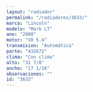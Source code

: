 ```yaml
---
layout: "radiador"
permalink: "/radiadores/3633/"
marca: "Lincoln"
modelo: "Mark LT"
ano: "2008"
motor: "V8 5.4"
transmision: "Automática"
parte: "432672"
clima: "Con clima"
alto: "31 7/8"
ancho: "17 1/16"
observaciones: ""
id: "3633"
---
```


